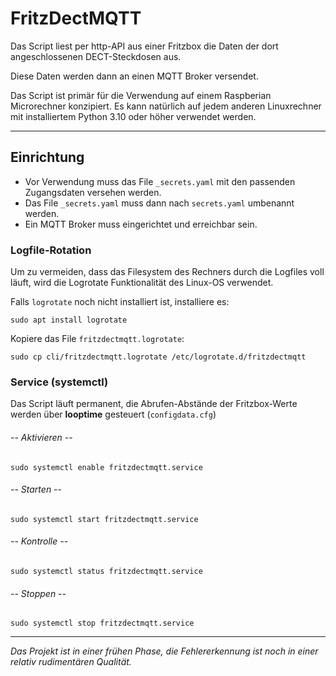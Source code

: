 # FritzDectMQTT
Das Script liest per http-API aus einer Fritzbox die Daten der dort angeschlossenen DECT-Steckdosen aus.

Diese Daten werden dann an einen MQTT Broker versendet.

Das Script ist primär für die Verwendung auf einem Raspberian Microrechner konzipiert. Es kann natürlich auf jedem anderen 
Linuxrechner mit installiertem Python 3.10 oder höher verwendet werden.

---
## Einrichtung
  * Vor Verwendung muss das File ``_secrets.yaml`` mit den passenden Zugangsdaten versehen werden.
  * Das File ``_secrets.yaml`` muss dann nach ``secrets.yaml`` umbenannt werden.
  * Ein MQTT Broker muss eingerichtet und erreichbar sein.

### Logfile-Rotation
Um zu vermeiden, dass das Filesystem des Rechners durch die Logfiles voll läuft, wird die Logrotate Funktionalität des 
Linux-OS verwendet.

Falls ``logrotate`` noch nicht installiert ist, installiere es:

    sudo apt install logrotate

Kopiere das File ``fritzdectmqtt.logrotate``:

    sudo cp cli/fritzdectmqtt.logrotate /etc/logrotate.d/fritzdectmqtt 

### Service (systemctl)
Das Script läuft permanent, die Abrufen-Abstände der Fritzbox-Werte werden über **looptime** gesteuert (``configdata.cfg``)

###### -- Aktivieren --

    sudo systemctl enable fritzdectmqtt.service

###### -- Starten --

    sudo systemctl start fritzdectmqtt.service

###### -- Kontrolle -- 

    sudo systemctl status fritzdectmqtt.service

###### -- Stoppen --

    sudo systemctl stop fritzdectmqtt.service

---

*Das Projekt ist in einer frühen Phase, die Fehlererkennung ist noch in einer relativ rudimentären Qualität.*





